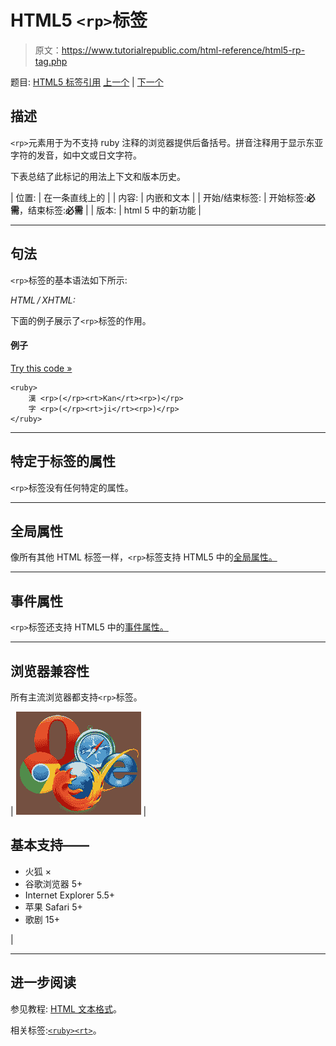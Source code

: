 # HTML5 `<rp>`标签

> 原文：<https://www.tutorialrepublic.com/html-reference/html5-rp-tag.php>

题目: [HTML5 标签引用](html5-tags.php) [上一个](html-q-tag.php) | [下一个](html5-rt-tag.php)

## 描述

`<rp>`元素用于为不支持 ruby 注释的浏览器提供后备括号。拼音注释用于显示东亚字符的发音，如中文或日文字符。

下表总结了此标记的用法上下文和版本历史。

| 位置: | 在一条直线上的 |
| 内容: | 内嵌和文本 |
| 开始/结束标签: | 开始标签:**必需**，结束标签:**必需** |
| 版本: | html 5 中的新功能 |

* * *

## 句法

`<rp>`标签的基本语法如下所示:

*HTML / XHTML:* <rp> ... </rp>

下面的例子展示了`<rp>`标签的作用。

#### 例子

[Try this code »](../codelab.php?topic=html5&file=rp-tag "Try this code using online Editor")

```
<ruby>
    漢 <rp>(</rp><rt>Kan</rt><rp>)</rp>
    字 <rp>(</rp><rt>ji</rt><rp>)</rp>
</ruby>
```

* * *

## 特定于标签的属性

`<rp>`标签没有任何特定的属性。

* * *

## 全局属性

像所有其他 HTML 标签一样，`<rp>`标签支持 HTML5 中的[全局属性。](html5-global-attributes.php)

* * *

## 事件属性

`<rp>`标签还支持 HTML5 中的[事件属性。](html5-event-attributes.php)

* * *

## 浏览器兼容性

所有主流浏览器都支持`<rp>`标签。

| ![Browsers Icon](img/e9331123c77668c1832e541c2fca1002.png) | 

## 基本支持——

*   火狐 ×
*   谷歌浏览器 5+
*   Internet Explorer 5.5+
*   苹果 Safari 5+
*   歌剧 15+

 |

* * *

## 进一步阅读

参见教程: [HTML 文本格式](../html-tutorial/html-text-formatting.php)。

相关标签:[`<ruby>`](html5-ruby-tag.php)[`<rt>`](html5-rt-tag.php)。